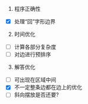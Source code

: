 1. 程序正确性
- [x] 处理“回”字形边界

2. 时间优化
- [ ] 计算各部分复杂度
- [ ] 对边进行预排序

3. 解答优化
- [ ] 可出现在区域中间
- [x] 不一定整条边都在边上的优化
- [ ] 斜向摆放是否还要?
